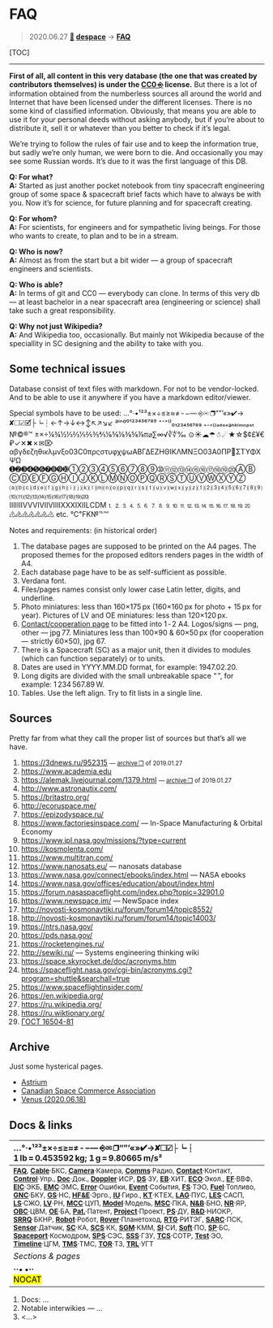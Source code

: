 # FAQ
> 2020.06.27 **[🚀](../index/index.md) [despace](index.md)** → **[FAQ](faq.md)**

[TOC]

---

**First of all, all content in this very database (the one that was created by contributors themselves) is under the [CC0 ⎆](https://creativecommons.org/choose/zero/) license.** But there is a lot of information obtained from the numberless sources all around the world and Internet that have been licensed under the different licenses. There is no some kind of classified information. Obviously, that means you are able to use it for your personal deeds without asking anybody, but if you’re about to distribute it, sell it or whatever than you better to check if it’s legal.

We’re trying to follow the rules of fair use and to keep the information true, but sadly we’re only human, we were born to die. And occasionally you may see some Russian words. It’s due to it was the first language of this DB.

**Q: For what?**  
**A:** Started as just another pocket notebook from tiny spacecraft engineering group of some space & spacecraft brief facts which have to always be with you. Now it’s for science, for future planning and for spacecraft creating.

**Q: For whom?**  
**A:** For scientists, for engineers and for sympathetic living beings. For those who wants to create, to plan and to be in a stream.

**Q: Who is now?**  
**A:** Almost as from the start but a bit wider — a group of spacecraft engineers and scientists.

**Q: Who is able?**  
**A:** In terms of git and CC0 — everybody can clone. In terms of this very db — at least bachelor in a near spacecraft area (engineering or science) shall take such a great responsibility.

**Q: Why not just Wikipedia?**  
**A:** And Wikipedia too, occasionally. But mainly not Wikipedia because of the speciallity in SC designing and the ability to take with you.



## Some technical issues
Database consist of text files with markdown. For not to be vendor-locked. And to be able to use it anywhere if you have a markdown editor/viewer.

Special symbols have to be used: …°·•¹²³±×÷≤≥≈≠ ‑ −— ⎆✉ ❐“”’«»✔→ ✘☐☑🗹├┕┆←↑→↓↔↕↖↗↘↙ ªⁱⁿº⁰¹²³⁴⁵⁶⁷⁸⁹ ⁺⁻⁼⁽⁾₀₁₂₃₄₅₆₇₈₉ ₊₋₌₍₎ₐₑₒₓₔₕₖₗₘₙₚₛₜ №©®™ ±×÷¼¾½⅓⅔⅕⅖⅗⅘⅙⅚⅛⅜⅝⅞π⌀∑∞√∛∜‰ ⊙☀☁☂☃☄★☆$¢£¥€₽✓✕✖✗✉⌦ αβγδεζηθικλμνξο03C0πρςστυφχψωΑΒΓΔΕΖΗΘΙΚΛΜΝΞΟ03A0ΠΡ΢ΣΤΥΦΧΨΩ ➊➋➌➍➎➏➐➑➒➓➀➁➂➃➄➅➆➇➈➉⑪⑫⑬⑭⑮⑯⑰⑱⑲⑳ⒶⒷⒸⒹⒺⒻⒼⒽⒾⒿⓀⓁⓂⓃⓄⓅⓆⓇⓈⓉⓊⓋⓌⓍⓎⓏ ⒜⒝⒞⒟⒠⒡⒢⒣⒤⒥⒦⒧⒨⒩⒪⒫⒬⒭⒮⒯⒰⒱⒲⒳⒴⒵⑴⑵⑶⑷⑸⑹⑺⑻⑼⑽⑾⑿⒀⒁⒂⒃⒄⒅⒆⒇  ⅠⅡⅢⅣⅤⅥⅦⅧⅨⅩⅪⅫⅬⅭⅮⅯ⒈⒉⒊⒋⒌⒍⒎⒏⒐⒑⒒⒓⒔⒕⒖⒗⒘⒙⒚⒛ ♳♴♵♶♷♸♹ etc. ℃℉K№℡℻

Notes and requirements: (in historical order)

   1. The database pages are supposed to be printed on the A4 pages. The proposed themes for the proposed editors renders pages in the width of A4.
   1. Each database page have to be as self-sufficient as possible.
   1. Verdana font.
   1. Files/pages names consist only lower case Latin letter, digits, and underline.
   1. Photo miniatures: less than 160×175 px (160×160 px for photo + 15 px for year). Pictures of LV and OE miniatures: less than 120×120 px.
   1. [Contact/cooperation page](contact.md) to be fitted into 1 ‑ 2 A4. Logos/signs — png, other — jpg 77. Miniatures less than 100×90 & 60×50 px (for cooperation — strictly 60×50), jpg 67.
   1. There is a Spacecraft (SC) as a major unit, then it divides to modules (which can function separately) or to units.
   1. Dates are used in YYYY.MM.DD format, for example: 1947.02.20.
   1. Long digits are divided with the small unbreakable space “ ”, for example: 1 234 567.89 W.
   1. Tables. Use the left align. Try to fit lists in a single line.



## Sources
Pretty far from what they call the proper list of sources but that’s all we have.

   1. <https://3dnews.ru/952315> <small>— [archive ❐](f/archive/20170524_1.pdf) of 2019.01.27</small>
   1. <https://www.academia.edu>
   1. <https://alemak.livejournal.com/1379.html> <small>— [archive ❐](f/archive/20140213_1.pdf) of 2019.01.27</small>
   1. <http://www.astronautix.com/>
   1. <https://britastro.org/>
   1. <http://ecoruspace.me/>
   1. <https://epizodyspace.ru/>
   1. <https://www.factoriesinspace.com/> — In-Space Manufacturing & Orbital Economy
   1. <https://www.jpl.nasa.gov/missions/?type=current>
   1. <https://kosmolenta.com/>
   1. <https://www.multitran.com/>
   1. <https://www.nanosats.eu/> — nanosats database
   1. <https://www.nasa.gov/connect/ebooks/index.html> — NASA ebooks
   1. <https://www.nasa.gov/offices/education/about/index.html>
   1. <https://forum.nasaspaceflight.com/index.php?topic=32901.0>
   1. <https://www.newspace.im/> — NewSpace index
   1. <http://novosti-kosmonavtiki.ru/forum/forum14/topic8552/>
   1. <http://novosti-kosmonavtiki.ru/forum/forum14/topic14003/>
   1. <https://ntrs.nasa.gov/>
   1. <https://pds.nasa.gov/>
   1. <https://rocketengines.ru/>
   1. <http://sewiki.ru/> — Systems engineering thinking wiki
   1. <https://space.skyrocket.de/doc/acronyms.htm>
   1. <https://spaceflight.nasa.gov/cgi-bin/acronyms.cgi?program=shuttle&searchall=true>
   1. <https://www.spaceflightinsider.com/>
   1. <https://en.wikipedia.org/>
   1. <https://ru.wikipedia.org/>
   1. <https://ru.wiktionary.org/>
   1. [ГОСТ 16504-81](гост_16504.md)



## Archive
Just some hysterical pages.

   - [Astrium](zz_astrium.md)
   - [Canadian Space Commerce Association](zz_csca.md)
   - [Venus (2020.06.18)](faq_venus_20200618.md)



<p style="page-break-after:always"> </p>

## Docs & links
|…°·•¹²³±×÷≤≥≈≠ ‑ −— ⎆✉ ❐“”’«»✔→✘☐☑├┕┆ 1 lb = 0.453592 kg; 1 g = 9.80665 m/s²|
|:--|
|<small>**[FAQ](faq.md)**, **[Cable](cable.md)**·БКС, **[Camera](cam.md)**·Камера, **[Comms](comms.md)**·Радио, **[Contact](contact.md)**·Контакт, **[Control](control.md)**·Упр., **[Doc](doc.md)**·Док., **[Doppler](doppler.md)**·ИСР, **[DS](ds.md)**·ЗУ, **[EB](eb.md)**·ХИТ, **[ECO](ecology.md)**·Экол., **[EF](ef.md)**·ВВФ, **[ElC](elc.md)**·ЭКБ, **[EMC](emc.md)**·ЭМС, **[Error](error.md)**·Ошибки, **[Event](event.md)**·События, **[FS](fs.md)**·ТЭО, **[Fuel](fuel.md)**·Топливо, **[GNC](gnc.md)**·БКУ, **[GS](scs.md)**·НС, **[HF&E](hfe.md)**·Эрго., **[IU](iu.md)**·Гиро., **[KT](kt.md)**·КТЕХ, **[LAG](lag.md)**·ПУC, **[LES](les.md)**·САСП, **[LS](ls.md)**·СЖО, **[LV](lv.md)**·РН, **[MCC](mcc.md)**·ЦУП, **[Model](model.md)**·Модель, **[MSC](sc.md)**·ПКА, **[N&B](nnb.md)**·БНО, **[NR](nr.md)**·ЯР, **[OBC](obc.md)**·ЦВМ, **[OE](oe.md)**·БА, **[Pat.](патент.md)**·Патент, **[Project](project.md)**·Проект, **[PS](ps.md)**·ДУ, **[R&D](rnd.md)**·НИОКР, **[SRRQ](srrq.md)**·БКНР, **[Robot](robotics.md)**·Робот, **[Rover](rover.md)**·Планетоход, **[RTG](rtg.md)**·РИТЭГ, **[SARC](sarc.md)**·ПСК, **[Sensor](sensor.md)**·Датчик, **[SC](sc.md)**·КА, **[SCS](scs.md)**·КК, **[SGM](sgm.md)**·КММ, **[SI](si.md)**·СИ, **[Soft](soft.md)**·ПО, **[SP](sp.md)**·БС, **[Spaceport](spaceport.md)**·Космодром, **[SPS](sps.md)**·СЭС, **[SSS](sss.md)**·ГЗУ, **[TCS](tcs.md)**·СОТР, **[Test](test.md)**·ЭО, **[Timeline](timeline.md)**·ЦГМ, **[TMS](tms.md)**·ТМС, **[TOR](tor.md)**·ТЗ, **[TRL](trl.md)**·УГТ</small>|
|*Sections & pages*|
|**··• [](.md) •··**<br> <mark>NOCAT</mark> |

   1. Docs: …
   1. Notable interwikies — …
   1. <…>
